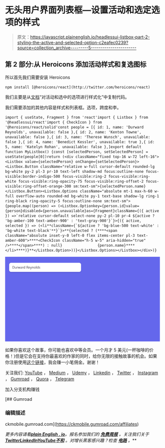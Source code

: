 # 无头用户界面列表框—设置活动和选定选项的样式

> 原文：<https://javascript.plainenglish.io/headlessui-listbox-part-2-styling-the-active-and-selected-option-c2eafec0239?source=collection_archive---------5----------------------->

## 第 2 部分:从 Heroicons 添加活动样式和复选图标

所以首先我们需要安装 Heroicons

```
npm install [@heroicons/react](http://twitter.com/heroicons/react)
```

我们主要是从[文档](https://headlessui.dev/react/listbox)“对活动和选中的选项进行样式化”中复制代码。

我们需要添加的其他内容是样式和列表框。选项，跨度和李。

```
import { useState, Fragment } from 'react'import { Listbox } from '@headlessui/react'import { CheckIcon } from '@heroicons/react/solid'const people = [{ id: 1, name: 'Durward Reynolds', unavailable: false },{ id: 2, name: 'Kenton Towne', unavailable: false },{ id: 3, name: 'Therese Wunsch', unavailable: false },{ id: 4, name: 'Benedict Kessler', unavailable: true },{ id: 5, name: 'Katelyn Rohan', unavailable: false },]export default function MyListbox() {const [selectedPerson, setSelectedPerson] = useState(people[0])return (<div className="fixed top-16 w-72 left-16"><Listbox value={selectedPerson} onChange={setSelectedPerson}><Listbox.Button className="relative w-full cursor-default rounded-lg bg-white py-2 pl-3 pr-10 text-left shadow-md focus:outline-none focus-visible:border-indigo-500 focus-visible:ring-2 focus-visible:ring-white focus-visible:ring-opacity-75 focus-visible:ring-offset-2 focus-visible:ring-offset-orange-300 sm:text-sm">{selectedPerson.name}</Listbox.Button><Listbox.Options className="absolute mt-1 max-h-60 w-full overflow-auto rounded-md bg-white py-1 text-base shadow-lg ring-1 ring-black ring-opacity-5 focus:outline-none sm:text-sm">{people.map((person) => (<Listbox.Optionkey={person.id}value={person}disabled={person.unavailable}as={Fragment}className={({ active }) =>`relative cursor-default select-none py-2 pl-10 pr-4 ${active ? 'bg-amber-100 text-amber-900' : 'text-gray-900'}`}>{({ active, selected }) => (<li**className={`${active ? 'bg-blue-500 text-white' : 'bg-white text-black'**}`}>**{selected ? (****<span className="absolute inset-y-0 left-0 flex items-center pl-3 text-amber-600">****<CheckIcon className="h-5 w-5" aria-hidden="true" />****</span>****) : null}                {person.name}****</li>****)}**</Listbox.Option>))}</Listbox.Options></Listbox></div>)}
```

![](img/32449ed16a332dff87242987a269230c.png)

如果你喜欢这个故事，你可能也喜欢中等会员。一个月才 5 美元(一杯咖啡的价格！)但是它会在支持你最喜欢的作家的同时，给你无限的接触故事的机会。如果你注册使用[这个链接](https://ckmobile.medium.com/membership)，我会赚一小笔佣金。谢谢！

关注我们: [YouTube](https://www.youtube.com/channel/UCu4-4FnutvSHVo9WHvq80Ww?sub_confirmation=1) ， [Medium](https://ckmobile.medium.com/) ， [Udemy](https://www.udemy.com/user/cyruschan2/) ， [Linkedin](https://www.linkedin.com/company/ckmobi/) ， [Twitter](https://twitter.com/ckmobilejavasc1) ， [Instagram](https://www.instagram.com/ckmobile8050) ， [Gumroad](https://app.gumroad.com/ckmobile) ， [Quora](https://ckmobile.quora.com/) ， [Telegram](https://t.me/ckmobi)

加入分支机构赚钱

[](https://ckmobile.gumroad.com/affiliates) [## Gumroad

### 编辑描述

ckmobile.gumroad.com](https://ckmobile.gumroad.com/affiliates) 

*更多内容请看*[***plain English . io***](https://plainenglish.io/)*。报名参加我们的* [***免费周报***](http://newsletter.plainenglish.io/) *。关注我们关于*[***Twitter***](https://twitter.com/inPlainEngHQ)[***LinkedIn***](https://www.linkedin.com/company/inplainenglish/)*[***YouTube***](https://www.youtube.com/channel/UCtipWUghju290NWcn8jhyAw)*[***不和***](https://discord.gg/GtDtUAvyhW) *。对增长黑客感兴趣？检查* [***电路***](https://circuit.ooo/) *。***